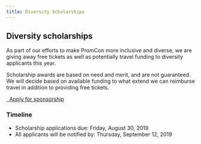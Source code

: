 ```yaml
---
title: Diversity Scholarships
---
```


## Diversity scholarships

As part of our efforts to make PromCon more inclusive and diverse, we are giving
away free tickets as well as potentially travel funding to diversity applicants
this year.

Scholarship awards are based on need and merit, and are not guaranteed. We will
decide based on available funding to what extend we can reimburse travel in
addition to providing free tickets.

<a class="btn btn-lg btn-default" href="https://docs.google.com/forms/d/e/1FAIpQLSeL5X8WqWJhlX_YFZ9JxQkA3kQi82-pInA4S04osKK-kwY1kg/viewform" target="_blank" role="button">
  <i class="fa fa-commenting"></i>&nbsp;&nbsp;Apply for sponsorship
</a>

### Timeline

* Scholarship applications due: Friday, August 30, 2019
* All applicants will be notified by: Thursday, September 12, 2019
